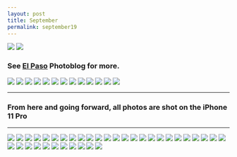```yaml
---
layout: post
title: September
permalink: september19
---
```


![](https://i.imgur.com/FhmMLdC.jpg)
![](https://i.imgur.com/2cD5qRJ.jpg)

### See [El Paso][1] Photoblog for more.

![](https://i.imgur.com/3rWUwp9.jpg)
![](https://i.imgur.com/A9hJ7IO.jpg)
![](https://i.imgur.com/Y64fm9S.jpg)
![](https://i.imgur.com/J4zHHHf.jpg)
![](https://i.imgur.com/eIsI2Wi.jpg)
![](https://i.imgur.com/Cha2OIx.jpg)
![](https://i.imgur.com/RNPxycM.jpg)
![](https://i.imgur.com/wg0lUsC.jpg)
![](https://i.imgur.com/SO1rvQq.jpg)
![](https://i.imgur.com/oyVJSqR.jpg)
![](https://i.imgur.com/97KoKVA.jpg)
![](https://i.imgur.com/MlqartY.jpg)
![](https://i.imgur.com/tYKEITR.jpg)

---- 

### From here and going forward, all photos are shot on the iPhone 11 Pro

---- 

![](https://i.imgur.com/KhszGCO.jpg)
![](https://i.imgur.com/7T8QUuR.jpg)
![](https://i.imgur.com/yce28Ze.jpg)
![](https://i.imgur.com/ur95Ste.jpg)
![](https://i.imgur.com/IkoxJ8a.jpg)
![](https://i.imgur.com/0CNSjIX.jpg)
![](https://i.imgur.com/utxuG2h.jpg)
![](https://i.imgur.com/l2tGexO.jpg)
![](https://i.imgur.com/YNOaDWm.jpg)
![](https://i.imgur.com/ozp2nq4.jpg)
![](https://i.imgur.com/2PQedFg.jpg)
![](https://i.imgur.com/V8286Po.jpg)
![](https://i.imgur.com/QDmAzGe.jpg)
![](https://i.imgur.com/htDze9a.jpg)
![](https://i.imgur.com/ExONnMQ.jpg)
![](https://i.imgur.com/qtCjne7.jpg)
![](https://i.imgur.com/Fv9rHLj.jpg)
![](https://i.imgur.com/O2qWzxE.jpg)
![](https://i.imgur.com/2LgrIXP.jpg)
![](https://i.imgur.com/HUW7jvl.jpg)
![](https://i.imgur.com/utefbWI.jpg)
![](https://i.imgur.com/KVuxozw.jpg)
![](https://i.imgur.com/yepQT0P.jpg)
![](https://i.imgur.com/MEfZ4Cx.jpg)
![](https://i.imgur.com/znfZQdM.jpg)
![](https://i.imgur.com/9WM1DwL.jpg)
![](https://i.imgur.com/cdPGv8B.jpg)
![](https://i.imgur.com/ww7dI1a.jpg)
![](https://i.imgur.com/0XN8Z77.jpg)
![](https://i.imgur.com/2FM7JxJ.jpg)
![](https://i.imgur.com/FCLBaxY.jpg)
![](https://i.imgur.com/i9sxltm.jpg)
![](https://i.imgur.com/vU7JkzP.jpg)
![](https://i.imgur.com/xsrwqSR.jpg)
![](https://i.imgur.com/gxLjBBt.jpg)
![](https://i.imgur.com/tDDICIn.jpg)


[1]:	https://nashp.com/el-paso-tx